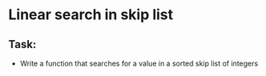 # Linear search in skip list

## Task:

- Write a function that searches for a value in a sorted skip list of integers
